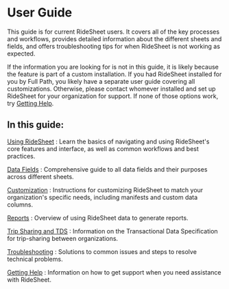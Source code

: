 # User Guide

This guide is for current RideSheet users. It covers all of the key processes and workflows, provides detailed information about the different sheets and fields, and offers troubleshooting tips for when RideSheet is not working as expected.

If the information you are looking for is not in this guide, it is likely because the feature is part of a custom installation. If you had RideSheet installed for you by Full Path, you likely have a separate user guide covering all customizations. Otherwise, please contact whomever installed and set up RideSheet for your organization for support. If none of those options work, try [Getting Help](./getting-help.md).

## In this guide:

[Using RideSheet](using-ridesheet.md)
:   Learn the basics of navigating and using RideSheet's core features and interface, as well as common workflows and best practices.

[Data Fields](data-fields.md)
:   Comprehensive guide to all data fields and their purposes across different sheets.

[Customization](customization.md)
:   Instructions for customizing RideSheet to match your organization's specific needs, including manifests and custom data columns.

[Reports](reports.md)
:   Overview of using RideSheet data to generate reports.

[Trip Sharing and TDS](trip-sharing-and-tds.md)
:   Information on the Transactional Data Specification for trip-sharing between organizations.

[Troubleshooting](troubleshooting.md)
:   Solutions to common issues and steps to resolve technical problems.

[Getting Help](getting-help.md)
:   Information on how to get support when you need assistance with RideSheet.

